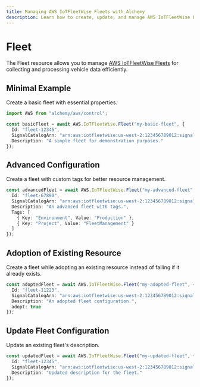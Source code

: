 ```yaml
---
title: Managing AWS IoTFleetWise Fleets with Alchemy
description: Learn how to create, update, and manage AWS IoTFleetWise Fleets using Alchemy Cloud Control.
---
```


# Fleet

The Fleet resource allows you to manage [AWS IoTFleetWise Fleets](https://docs.aws.amazon.com/iotfleetwise/latest/userguide/) for collecting and processing vehicle data efficiently.

## Minimal Example

Create a basic fleet with essential properties.

```ts
import AWS from "alchemy/aws/control";

const basicFleet = await AWS.IoTFleetWise.Fleet("my-basic-fleet", {
  Id: "fleet-12345",
  SignalCatalogArn: "arn:aws:iotfleetwise:us-west-2:123456789012:signal-catalog:catalog-1",
  Description: "A simple fleet for demonstration purposes."
});
```

## Advanced Configuration

Create a fleet with custom tags for better resource management.

```ts
const advancedFleet = await AWS.IoTFleetWise.Fleet("my-advanced-fleet", {
  Id: "fleet-67890",
  SignalCatalogArn: "arn:aws:iotfleetwise:us-west-2:123456789012:signal-catalog:catalog-2",
  Description: "An advanced fleet with tags.",
  Tags: [
    { Key: "Environment", Value: "Production" },
    { Key: "Project", Value: "FleetManagement" }
  ]
});
```

## Adoption of Existing Resource

Create a fleet while adopting an existing resource instead of failing if it already exists.

```ts
const adoptedFleet = await AWS.IoTFleetWise.Fleet("my-adopted-fleet", {
  Id: "fleet-11223",
  SignalCatalogArn: "arn:aws:iotfleetwise:us-west-2:123456789012:signal-catalog:catalog-3",
  Description: "An adopted fleet configuration.",
  adopt: true
});
```

## Update Fleet Configuration

Update an existing fleet's description.

```ts
const updatedFleet = await AWS.IoTFleetWise.Fleet("my-updated-fleet", {
  Id: "fleet-12345",
  SignalCatalogArn: "arn:aws:iotfleetwise:us-west-2:123456789012:signal-catalog:catalog-1",
  Description: "Updated description for the fleet."
});
```
